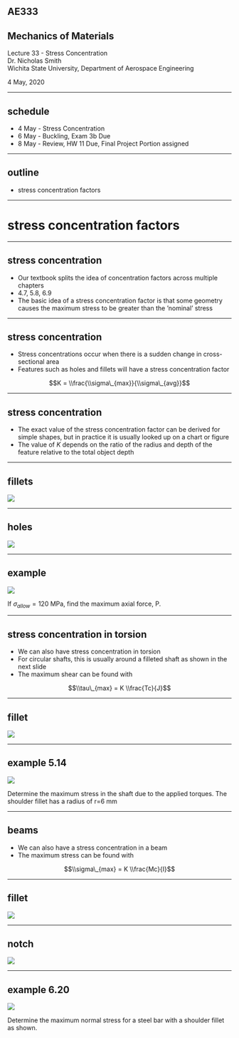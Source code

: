 ## AE333
## Mechanics of Materials
Lecture 33 - Stress Concentration<br/>
Dr. Nicholas Smith<br/>
Wichita State University, Department of Aerospace Engineering

4 May, 2020

----

## schedule

- 4 May - Stress Concentration
- 6 May - Buckling, Exam 3b Due
- 8 May - Review, HW 11 Due, Final Project Portion assigned

----
## outline

<!-- vim-markdown-toc GFM -->

* stress concentration factors

<!-- vim-markdown-toc -->

---
# stress concentration factors

----
## stress concentration

-   Our textbook splits the idea of concentration factors across multiple chapters
-   4.7, 5.8, 6.9
-   The basic idea of a stress concentration factor is that some geometry causes the maximum stress to be greater than the ’nominal’ stress

----
## stress concentration

-   Stress concentrations occur when there is a sudden change in cross-sectional area
-   Features such as holes and fillets will have a stress concentration factor

$$K = \\frac{\\sigma\_{max}}{\\sigma\_{avg}}$$

----
## stress concentration

-   The exact value of the stress concentration factor can be derived for simple shapes, but in practice it is usually looked up on a chart or figure
-   The value of *K* depends on the ratio of the radius and depth of the feature relative to the total object depth

----
## fillets

![](../images/stress-concentration-fillet.jpg) <!-- .element width="50%" -->

----
## holes

![](../images/stress-concentration-hole.jpg) <!-- .element width="50%" -->

----
## example

![](../images/stress-concentration-example.jpg)   <!-- .element width="50%" -->

If $\sigma_{allow}=120$ MPa, find the maximum axial force, P.

----
## stress concentration in torsion

-   We can also have stress concentration in torsion
-   For circular shafts, this is usually around a filleted shaft as shown in the next slide
-   The maximum shear can be found with

$$\\tau\_{max} = K \\frac{Tc}{J}$$

----
## fillet

![](../images/stress-concentration-torsion.jpg) <!-- .element width="50%" -->

----
## example 5.14

![](../images/example-5-14.jpg) <!-- .element width="50%" -->


Determine the maximum stress in the shaft due to the applied torques. The shoulder fillet has a radius of r=6 mm

----
## beams

-   We can also have a stress concentration in a beam
-   The maximum stress can be found with

$$\\sigma\_{max} = K \\frac{Mc}{I}$$

----
## fillet

![](../images/beam-fillet.jpg) <!-- .element width="50%" -->

----
## notch

![](../images/beam-notch.jpg) <!-- .element width="50%" -->

----
## example 6.20

![](../images/example-6-20.jpg) <!-- .element width="50%" -->

Determine the maximum normal stress for a steel bar with a shoulder fillet as shown.
